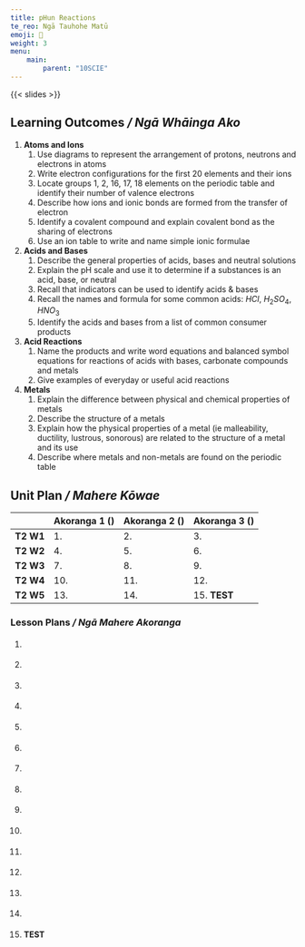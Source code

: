 ```yaml
---
title: pHun Reactions
te_reo: Ngā Tauhohe Matū
emoji: 🥼
weight: 3
menu:
    main:
        parent: "10SCIE"
---
```


{{< slides >}}

## Learning Outcomes _/ Ngā Whāinga Ako_ 

1. __Atoms and Ions__
    1. Use diagrams to represent the arrangement of protons, neutrons and electrons in atoms
    2. Write electron configurations for the first 20 elements and their ions
    3. Locate groups 1, 2, 16, 17, 18 elements on the periodic table and identify their number of valence electrons
    4. Describe how ions and ionic bonds are formed from the transfer of electron
    5. Identify a covalent compound and explain covalent bond as the sharing of electrons
    6. Use an ion table to write and name simple ionic formulae
2. __Acids and Bases__
    1. Describe the general properties of acids, bases and neutral solutions
    2. Explain the pH scale and use it to determine if a substances is an acid, base, or neutral
    3. Recall that indicators can be used to identify acids & bases
    4. Recall the names and formula for some common acids: $HCl$, $H_{2}SO_{4}$, $HNO_{3}$
    5. Identify the acids and bases from a list of common consumer products
3. __Acid Reactions__
    1. Name the products and write word equations and balanced symbol equations for reactions of acids with bases, carbonate compounds and metals
    2. Give examples of everyday or useful acid reactions
4. __Metals__
    1. Explain the difference between physical and chemical properties of metals
    2. Describe the structure of a metals
    3. Explain how the physical properties of a metal (ie malleability, ductility, lustrous, sonorous) are related to the structure of a metal and its use
    4. Describe where metals and non-metals are found on the periodic table

## Unit Plan _/ Mahere Kōwae_ 

|           | Akoranga 1 () | Akoranga 2 () | Akoranga 3 () |
|:----------|:--------------|:--------------|:--------------|
| __T2 W1__ | 1.            | 2.            | 3.            |
| __T2 W2__ | 4.            | 5.            | 6.            |
| __T2 W3__ | 7.            | 8.            | 9.            |
| __T2 W4__ | 10.           | 11.           | 12.           |
| __T2 W5__ | 13.           | 14.           | 15. __TEST__  |

### Lesson Plans _/ Ngā Mahere Akoranga_ 

1. #### 
2. #### 
3. ####
4. #### 
5. #### 
6. #### 
7. #### 
8. #### 
9. #### 
10. #### 
11. #### 
12. #### 
13. #### 
14. #### 
15. #### TEST
